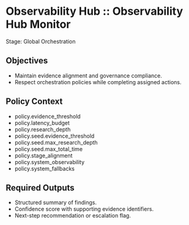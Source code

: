 # Observability Hub :: Observability Hub Monitor
Stage: Global Orchestration

## Objectives
- Maintain evidence alignment and governance compliance.
- Respect orchestration policies while completing assigned actions.

## Policy Context
- policy.evidence_threshold
- policy.latency_budget
- policy.research_depth
- policy.seed.evidence_threshold
- policy.seed.max_research_depth
- policy.seed.max_total_time
- policy.stage_alignment
- policy.system_observability
- policy.system_fallbacks

## Required Outputs
- Structured summary of findings.
- Confidence score with supporting evidence identifiers.
- Next-step recommendation or escalation flag.
